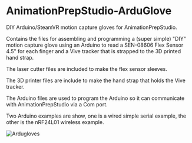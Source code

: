 # AnimationPrepStudio-ArduGlove
DIY Arduino/SteamVR motion capture gloves for AnimationPrepStudio. 

Contains the files for assembling and programming a (super simple) "DIY" motion capture glove using an Arduino to read a SEN-08606 Flex Sensor 4.5" for each finger and a Vive tracker that is strapped to the 3D printed hand strap.

The laser cutter files are included to make the flex sensor sleeves.

The 3D printer files are include to make the hand strap that holds the Vive tracker.

The Arduino files are used to program the Arduino so it can communicate with AnimationPrepStudio via a Com port.

Two Arduino examples are show, one is a wired simple serial example, the other is the nRF24L01 wireless example.

![Ardugloves](https://i.imgur.com/vwMuW43.png)
